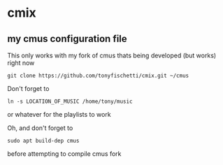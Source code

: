 # cmix

## my cmus configuration file

This only works with my fork of cmus
thats being developed (but works) right now

    git clone https://github.com/tonyfischetti/cmix.git ~/cmus

Don't forget to

    ln -s LOCATION_OF_MUSIC /home/tony/music

or whatever for the playlists to work

Oh, and don't forget to

    sudo apt build-dep cmus

before attempting to compile cmus fork


